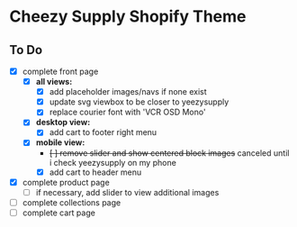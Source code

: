 # Cheezy Supply Shopify Theme

## To Do

* [x] complete front page
  * [x] **all views:**
    * [x] add placeholder images/navs if none exist
    * [x] update svg viewbox to be closer to yeezysupply
    * [x] replace courier font with 'VCR OSD Mono'
  * [x] **desktop view:**
    * [x] add cart to footer right menu
  * [x] **mobile view:**
    * ~~[ ] remove slider and show centered block images~~ canceled until i check yeezysupply on my phone
    * [x] add cart to header menu
* [x] complete product page
  * [ ] if necessary, add slider to view additional images
* [ ] complete collections page
* [ ] complete cart page
